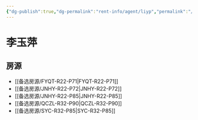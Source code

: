 ```yaml
---
{"dg-publish":true,"dg-permalink":"rent-info/agent/liyp","permalink":"/rent-info/agent/liyp/"}
---
```



# 李玉萍

## 房源

- [[备选房源/FYQT-R22-P71\|FYQT-R22-P71]]
- [[备选房源/JNHY-R22-P72\|JNHY-R22-P72]]
- [[备选房源/JNHY-R22-P85\|JNHY-R22-P85]]
- [[备选房源/QCZL-R32-P90\|QCZL-R32-P90]]
- [[备选房源/SYC-R32-P85\|SYC-R32-P85]]

